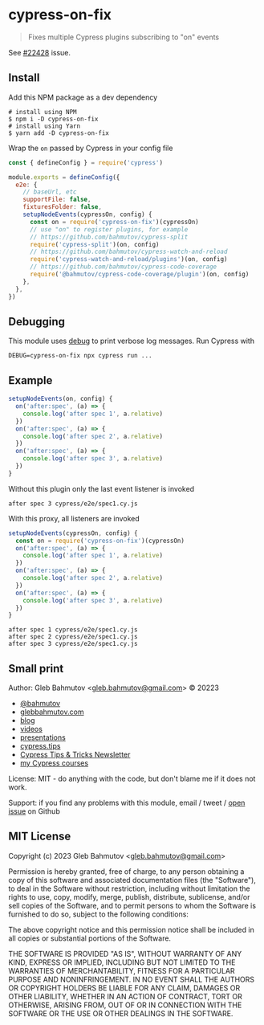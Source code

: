 # cypress-on-fix

> Fixes multiple Cypress plugins subscribing to "on" events

See [#22428](https://github.com/cypress-io/cypress/issues/22428) issue.

## Install

Add this NPM package as a dev dependency

```
# install using NPM
$ npm i -D cypress-on-fix
# install using Yarn
$ yarn add -D cypress-on-fix
```

Wrap the `on` passed by Cypress in your config file

```js
const { defineConfig } = require('cypress')

module.exports = defineConfig({
  e2e: {
    // baseUrl, etc
    supportFile: false,
    fixturesFolder: false,
    setupNodeEvents(cypressOn, config) {
      const on = require('cypress-on-fix')(cypressOn)
      // use "on" to register plugins, for example
      // https://github.com/bahmutov/cypress-split
      require('cypress-split')(on, config)
      // https://github.com/bahmutov/cypress-watch-and-reload
      require('cypress-watch-and-reload/plugins')(on, config)
      // https://github.com/bahmutov/cypress-code-coverage
      require('@bahmutov/cypress-code-coverage/plugin')(on, config)
    },
  },
})
```

## Debugging

This module uses [debug](https://github.com/debug-js/debug#readme) to print verbose log messages. Run Cypress with

```
DEBUG=cypress-on-fix npx cypress run ...
```

## Example

```js
setupNodeEvents(on, config) {
  on('after:spec', (a) => {
    console.log('after spec 1', a.relative)
  })
  on('after:spec', (a) => {
    console.log('after spec 2', a.relative)
  })
  on('after:spec', (a) => {
    console.log('after spec 3', a.relative)
  })
}
```

Without this plugin only the last event listener is invoked

```
after spec 3 cypress/e2e/spec1.cy.js
```

With this proxy, all listeners are invoked

```js
setupNodeEvents(cypressOn, config) {
  const on = require('cypress-on-fix')(cypressOn)
  on('after:spec', (a) => {
    console.log('after spec 1', a.relative)
  })
  on('after:spec', (a) => {
    console.log('after spec 2', a.relative)
  })
  on('after:spec', (a) => {
    console.log('after spec 3', a.relative)
  })
}
```

```
after spec 1 cypress/e2e/spec1.cy.js
after spec 2 cypress/e2e/spec1.cy.js
after spec 3 cypress/e2e/spec1.cy.js
```

## Small print

Author: Gleb Bahmutov &lt;gleb.bahmutov@gmail.com&gt; &copy; 20223

- [@bahmutov](https://twitter.com/bahmutov)
- [glebbahmutov.com](https://glebbahmutov.com)
- [blog](https://glebbahmutov.com/blog)
- [videos](https://www.youtube.com/glebbahmutov)
- [presentations](https://slides.com/bahmutov)
- [cypress.tips](https://cypress.tips)
- [Cypress Tips & Tricks Newsletter](https://cypresstips.substack.com/)
- [my Cypress courses](https://cypress.tips/courses)

License: MIT - do anything with the code, but don't blame me if it does not work.

Support: if you find any problems with this module, email / tweet /
[open issue](https://github.com/bahmutov/cypress-on-fix/issues) on Github

## MIT License

Copyright (c) 2023 Gleb Bahmutov &lt;gleb.bahmutov@gmail.com&gt;

Permission is hereby granted, free of charge, to any person
obtaining a copy of this software and associated documentation
files (the "Software"), to deal in the Software without
restriction, including without limitation the rights to use,
copy, modify, merge, publish, distribute, sublicense, and/or sell
copies of the Software, and to permit persons to whom the
Software is furnished to do so, subject to the following
conditions:

The above copyright notice and this permission notice shall be
included in all copies or substantial portions of the Software.

THE SOFTWARE IS PROVIDED "AS IS", WITHOUT WARRANTY OF ANY KIND,
EXPRESS OR IMPLIED, INCLUDING BUT NOT LIMITED TO THE WARRANTIES
OF MERCHANTABILITY, FITNESS FOR A PARTICULAR PURPOSE AND
NONINFRINGEMENT. IN NO EVENT SHALL THE AUTHORS OR COPYRIGHT
HOLDERS BE LIABLE FOR ANY CLAIM, DAMAGES OR OTHER LIABILITY,
WHETHER IN AN ACTION OF CONTRACT, TORT OR OTHERWISE, ARISING
FROM, OUT OF OR IN CONNECTION WITH THE SOFTWARE OR THE USE OR
OTHER DEALINGS IN THE SOFTWARE.
